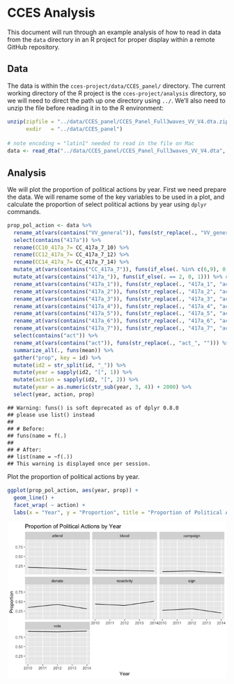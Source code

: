 CCES Analysis
================

This document will run through an example analysis of how to read in
data from the `data` directory in an R project for proper display within
a remote GitHub repository.

## Data

The data is within the `cces-project/data/CCES_panel/` directory. The
current working directory of the R project is the
`cces-project/analysis` directory, so we will need to direct the path up
one directory using `../`. We’ll also need to unzip the file before
reading it in to the R
environment:

``` r
unzip(zipfile = "../data/CCES_panel/CCES_Panel_Full3waves_VV_V4.dta.zip",
      exdir   = "../data/CCES_panel")

# note encoding = "latin1" needed to read in the file on Mac
data <- read_dta("../data/CCES_panel/CCES_Panel_Full3waves_VV_V4.dta", encoding = "latin1")
```

## Analysis

We will plot the proportion of political actions by year. First we need
prepare the data. We will rename some of the key variables to be used in
a plot, and calculate the proportion of select political actions by year
using `dplyr` commands.

``` r
prop_pol_action <- data %>%
  rename_at(vars(contains("VV_general")), funs(str_replace(., "VV_general", "CC_417a_7"))) %>%
  select(contains("417a")) %>%
  rename(CC10_417a_7= CC_417a_7_10) %>%
  rename(CC12_417a_7= CC_417a_7_12) %>%
  rename(CC14_417a_7= CC_417a_7_14) %>%
  mutate_at(vars(contains("CC_417a_7")), funs(if_else(. %in% c(6,9), 0, 1))) %>% #recode validated turnout variables
  mutate_at(vars(contains("417a_")), funs(if_else(. == 2, 0, 1))) %>% #recode all non-voting activity variables
  rename_at(vars(contains("417a_1")), funs(str_replace(., "417a_1", "act_attend"))) %>%
  rename_at(vars(contains("417a_2")), funs(str_replace(., "417a_2", "act_sign"))) %>%
  rename_at(vars(contains("417a_3")), funs(str_replace(., "417a_3", "act_campaign"))) %>%
  rename_at(vars(contains("417a_4")), funs(str_replace(., "417a_4", "act_donate"))) %>%
  rename_at(vars(contains("417a_5")), funs(str_replace(., "417a_5", "act_blood"))) %>%
  rename_at(vars(contains("417a_6")), funs(str_replace(., "417a_6", "act_noactivity"))) %>%
  rename_at(vars(contains("417a_7")), funs(str_replace(., "417a_7", "act_vote"))) %>%
  select(contains("act")) %>%
  rename_at(vars(contains("act")), funs(str_replace(., "act_", ""))) %>%
  summarize_all(., funs(mean)) %>%
  gather("prop", key = id) %>%
  mutate(id2 = str_split(id, "_")) %>%
  mutate(year = sapply(id2, "[", 1)) %>%
  mutate(action = sapply(id2, "[", 2)) %>%
  mutate(year = as.numeric(str_sub(year, 3, 4)) + 2000) %>%
  select(year, action, prop)
```

    ## Warning: funs() is soft deprecated as of dplyr 0.8.0
    ## please use list() instead
    ## 
    ## # Before:
    ## funs(name = f(.)
    ## 
    ## # After: 
    ## list(name = ~f(.))
    ## This warning is displayed once per session.

Plot the proportion of political actions by year.

``` r
ggplot(prop_pol_action, aes(year, prop)) + 
  geom_line() +
  facet_wrap( ~ action) +
  labs(x = "Year", y = "Proportion", title = "Proportion of Political Actions by Year")
```

![](README_files/figure-gfm/unnamed-chunk-3-1.png)<!-- -->
